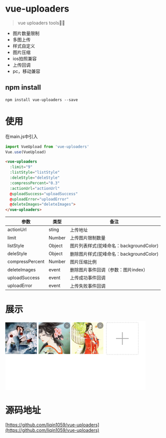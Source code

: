 # vue-uploaders

> vue uploaders tools💁🙅

*  图片数量限制
*  多图上传
*  样式自定义
*  图片压缩
*  ios拍照兼容
*  上传回调
*  pc，移动兼容

## npm install

```
npm install vue-uploaders --save
```
# 使用

在main.js中引入

```js
import VueUpload from 'vue-uploaders'
Vue.use(VueUpload)
```

``` html
<vue-uploaders
  :limit="9"
  :listStyle="listStyle"
  :deleStyle="deleStyle"
  :compressPercent="0.3"
  :actionUrl="actionUrl"
  @uploadSuccess="uploadSuccess"
  @uploadError="uploadError"
  @deleteImages="deleteImages">
</vue-uploaders>
```

| 参数 | 类型 | 备注 |
|  ------ | ------ | ------ |
| actionUrl | sting | 上传地址 |
| limit | Number | 上传图片限制数量 |
| listStyle | Object | 图片列表样式(驼峰命名：backgroundColor) |
| deleStyle | Object | 删除图片样式(驼峰命名：backgroundColor) |
| compressPercent | Number|图片压缩比例 |
| deleteImages | event | 删除图片事件回调（参数：图片index）|
| uploadSuccess | event | 上传成功事件回调 |
| uploadError | event | 上传失败事件回调 |

# 展示

![avatar](/static/demo.png)

# 源码地址

[https://github.com/liqin1059/vue-uploaders](https://github.com/liqin1059/vue-uploaders)